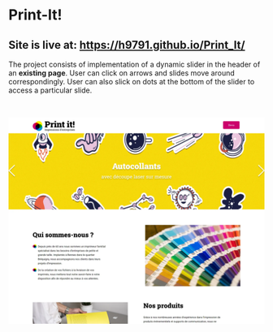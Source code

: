 # Print-It!

## Site is live at: https://h9791.github.io/Print_It/

The project consists of implementation of a dynamic slider in the header of an **existing page**. User can click on arrows and slides move around correspondingly. User can also slick on dots at the bottom of the slider to access a particular slide.

&nbsp;

![Screenshot](assets/images/p5-printit.webp)
